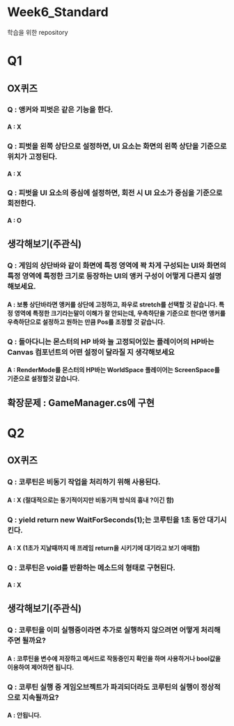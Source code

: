 # Week6_Standard
 학습을 위한 repository

# Q1

## OX퀴즈

### Q : 앵커와 피벗은 같은 기능을 한다.
#### A : X

### Q : 피벗을 왼쪽 상단으로 설정하면, UI 요소는 화면의 왼쪽 상단을 기준으로 위치가 고정된다.
#### A : X

### Q : 피벗을 UI 요소의 중심에 설정하면, 회전 시 UI 요소가 중심을 기준으로 회전한다.
#### A : O

## 생각해보기(주관식)

### Q : 게임의 상단바와 같이 화면에 특정 영역에 꽉 차게 구성되는 UI와 화면의 특정 영역에 특정한 크기로 등장하는 UI의 앵커 구성이 어떻게 다른지 설명해보세요.
#### A : 보통 상단바라면 앵커를 상단에 고정하고, 좌우로 stretch를 선택할 것 같습니다. 특정 영역에 특정한 크기라는말이 이해가 잘 안되는데, 우측하단을 기준으로 한다면 앵커를 우측하단으로 설정하고 원하는 만큼 Pos를 조정할 것 같습니다.

### Q : 돌아다니는 몬스터의 HP 바와 늘 고정되어있는 플레이어의 HP바는 Canvas 컴포넌트의 어떤 설정이 달라질 지 생각해보세요
#### A : RenderMode를 몬스터의 HP바는 WorldSpace 플레이어는 ScreenSpace를 기준으로 설정할것 같습니다.

## 확장문제 : GameManager.cs에 구현

# Q2

## OX퀴즈

### Q : 코루틴은 비동기 작업을 처리하기 위해 사용된다.
#### A : X (절대적으로는 동기적이지만 비동기적 방식의 흉내 ?이긴 함)

### Q : yield return new WaitForSeconds(1);는 코루틴을 1초 동안 대기시킨다.
#### A : X (1초가 지날때까지 매 프레임 return을 시키기에 대기라고 보기 애매함)

### Q : 코루틴은 void를 반환하는 메소드의 형태로 구현된다.
#### A : X

## 생각해보기(주관식)

### Q : 코루틴을 이미 실행중이라면 추가로 실행하지 않으려면 어떻게 처리해주면 될까요?
#### A : 코루틴을 변수에 저장하고 메서드로 작동중인지 확인을 하며 사용하거나 bool값을 이용하여 제어하면 됩니다.

### Q : 코루틴 실행 중 게임오브젝트가 파괴되더라도 코루틴의 실행이 정상적으로 지속될까요?
#### A : 안됩니다.
